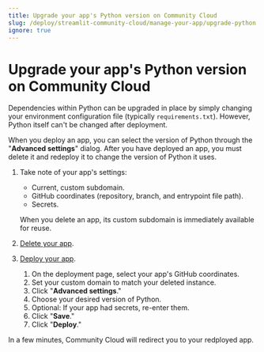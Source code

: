 ```yaml
---
title: Upgrade your app's Python version on Community Cloud
slug: /deploy/streamlit-community-cloud/manage-your-app/upgrade-python
ignore: true
---
```


# Upgrade your app's Python version on Community Cloud

Dependencies within Python can be upgraded in place by simply changing your environment configuration file (typically `requirements.txt`). However, Python itself can't be changed after deployment.

When you deploy an app, you can select the version of Python through the "**Advanced settings**" dialog. After you have deployed an app, you must delete it and redeploy it to change the version of Python it uses.

1. Take note of your app's settings:

   - Current, custom subdomain.
   - GitHub coordinates (repository, branch, and entrypoint file path).
   - Secrets.

   When you delete an app, its custom subdomain is immediately available for reuse.

1. [Delete your app](/deploy/streamlit-community-cloud/manage-your-app/delete-your-app).
1. [Deploy your app](/deploy/streamlit-community-cloud/deploy-your-app).
   1. On the deployment page, select your app's GitHub coordinates.
   1. Set your custom domain to match your deleted instance.
   1. Click "**Advanced settings**."
   1. Choose your desired version of Python.
   1. Optional: If your app had secrets, re-enter them.
   1. Click "**Save**."
   1. Click "**Deploy**."

In a few minutes, Community Cloud will redirect you to your redployed app.
